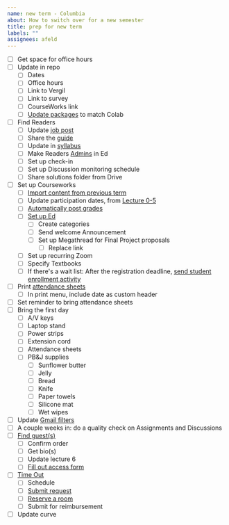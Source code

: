 ```yaml
---
name: new term - Columbia
about: How to switch over for a new semester
title: prep for new term
labels: ""
assignees: afeld
---
```


- [ ] Get space for office hours
- [ ] Update in repo
  - [ ] Dates
  - [ ] Office hours
  - [ ] Link to Vergil
  - [ ] Link to survey
  - [ ] CourseWorks link
  - [ ] [Update packages](https://python-public-policy.afeld.me/en/columbia/meta/instructor_guide.html#adding-updating-packages) to match Colab
- [ ] Find Readers
  - [ ] Update [job post](https://docs.google.com/document/d/1NiS1uPM_0OB7dXHP1D90P-XikXj6gwWRUsf0V_dEoUI/edit#)
  - [ ] Share the [guide](https://python-public-policy.afeld.me/en/columbia/assistant_guide.html)
  - [ ] Update in [syllabus](https://python-public-policy.afeld.me/en/columbia/syllabus.html#instructor-information)
  - [ ] Make Readers [Admins](https://edstem.org/us/help/getting-started#appendix-roles) in Ed
  - [ ] Set up check-in
  - [ ] Set up Discussion monitoring schedule
  - [ ] Share solutions folder from Drive
- [ ] Set up Courseworks
  - [ ] [Import content from previous term](https://support.ctl.columbia.edu/892419)
  - [ ] Update participation dates, from [Lecture 0-5](https://python-public-policy.afeld.me/en/columbia/syllabus.html#schedule)
  - [ ] [Automatically post grades](https://community.canvaslms.com/t5/Instructor-Guide/How-do-I-select-a-grade-posting-policy-for-a-course-in-the/ta-p/588)
  - [ ] [Set up Ed](https://courseworks2.columbia.edu/courses/56883/pages/using-ed-discussions)
    - [ ] Create categories
    - [ ] Send welcome Announcement
    - [ ] Set up Megathread for Final Project proposals
      - [ ] Replace link
  - [ ] Set up recurring Zoom
  - [ ] Specify Textbooks
  - [ ] If there's a wait list: After the registration deadline, [send student enrollment activity](https://python-public-policy.afeld.me/en/columbia/meta/instructor_guide.html#student-enrollment-activity)
- [ ] Print [attendance sheets](https://docs.google.com/spreadsheets/d/12QzoGhaGdlgui0CWPjSFLCR2ew45sx6dEEb7j04mt5Q/edit?gid=0#gid=0)
  - [ ] In print menu, include date as custom header
- [ ] Set reminder to bring attendance sheets
- [ ] Bring the first day
  - [ ] A/V keys
  - [ ] Laptop stand
  - [ ] Power strips
  - [ ] Extension cord
  - [ ] Attendance sheets
  - [ ] PB&J supplies
    - [ ] Sunflower butter
    - [ ] Jelly
    - [ ] Bread
    - [ ] Knife
    - [ ] Paper towels
    - [ ] Silicone mat
    - [ ] Wet wipes
- [ ] Update [Gmail filters](https://docs.google.com/spreadsheets/d/1MoOnADGw_A3oc1qMx2TllbRHlRD-4dDcrHXldSdzM5E/edit#gid=1645501691)
- [ ] A couple weeks in: do a quality check on Assignments and Discussions
- [ ] [Find guest(s)](https://docs.google.com/document/d/1SMBquSezZ_1wLW0y2osJ35WFpz82PvSRbfLtNZQFjAo/edit)
  - [ ] Confirm order
  - [ ] Get bio(s)
  - [ ] Update lecture 6
  - [ ] [Fill out access form](https://academic.cuit.columbia.edu/guestaccess/)
- [ ] [Time Out](https://bulletin.columbia.edu/sipa/teaching-guide/#supportservicestext)
  - [ ] Schedule
  - [ ] [Submit request](https://sipa.campusgroups.com/cgtest/survey?survey_uid=67287ffc-8888-11e9-b822-0a85c368333a)
  - [ ] [Reserve a room](https://www.sipa.columbia.edu/students/room-reservations)
  - [ ] Submit for reimbursement
- [ ] Update curve
